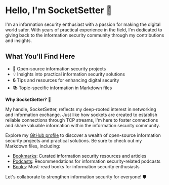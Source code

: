 # Hello, I'm SocketSetter 👋

I'm an information security enthusiast with a passion for making the digital world safer. With years of practical experience in the field, I'm dedicated to giving back to the information security community through my contributions and insights.

## What You'll Find Here

- 🚀 Open-source information security projects
- 💡 Insights into practical information security solutions
- 🔒 Tips and resources for enhancing digital security
- 📚 Topic-specific information in Markdown files

**Why SocketSetter?** 🧩

My handle, SocketSetter, reflects my deep-rooted interest in networking and information exchange. Just like how sockets are created to establish reliable connections through TCP streams, I'm here to foster connections and share valuable information within the information security community.

Explore my [GitHub profile](https://github.com/socketsetter/public) to discover a wealth of open-source information security projects and practical solutions. Be sure to check out my Markdown files, including:
- [Bookmarks](https://github.com/socketsetter/public/blob/main/bookmarks.md): Curated information security resources and articles
- [Podcasts](https://github.com/socketsetter/public/blob/main/podcasts.md): Recommendations for information security-related podcasts
- [Books](https://github.com/socketsetter/public/blob/main/books.md): Must-read books for information security enthusiasts

Let's collaborate to strengthen information security for everyone! 🛡️
